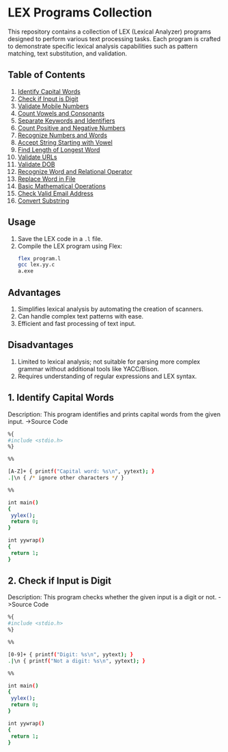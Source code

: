 # LEX Programs Collection

This repository contains a collection of LEX (Lexical Analyzer) programs designed to perform various text processing tasks. Each program is crafted to demonstrate specific lexical analysis capabilities such as pattern matching, text substitution, and validation.

## Table of Contents

1. [Identify Capital Words](#1-Identify-Capital-Words)
2. [Check if Input is Digit](#2-check-if-input-is-digit)
3. [Validate Mobile Numbers](#3-validate-mobile-numbers)
4. [Count Vowels and Consonants](#4-count-vowels-and-consonants)
5. [Separate Keywords and Identifiers](#5-separate-keywords-and-identifiers)
6. [Count Positive and Negative Numbers](#6-count-positive-and-negative-numbers)
7. [Recognize Numbers and Words](#7-recognize-numbers-and-words)
8. [Accept String Starting with Vowel](#8-accept-string-starting-with-vowel)
9. [Find Length of Longest Word](#9-find-length-of-longest-word)
10. [Validate URLs](#10-validate-urls)
11. [Validate DOB](#11-validate-dob)
12. [Recognize Word and Relational Operator](#12-recognize-word-and-relational-operator)
13. [Replace Word in File](#13-replace-word-in-file)
14. [Basic Mathematical Operations](#14-basic-mathematical-operations)
15. [Check Valid Email Address](#15-check-valid-email-address)
16. [Convert Substring](#16-convert-substring)

## Usage

1. Save the LEX code in a `.l` file.
2. Compile the LEX program using Flex:
   ```sh
   flex program.l
   gcc lex.yy.c
   a.exe
## Advantages
1. Simplifies lexical analysis by automating the creation of scanners.
2. Can handle complex text patterns with ease.
3. Efficient and fast processing of text input.
## Disadvantages
1. Limited to lexical analysis; not suitable for parsing more complex grammar without additional tools like 
   YACC/Bison.
2. Requires understanding of regular expressions and LEX syntax.
## 1. Identify Capital Words
   Description: This program identifies and prints capital words from the given input.
->Source Code
   ```sh
%{
#include <stdio.h>
%}

%%

[A-Z]+ { printf("Capital word: %s\n", yytext); }
.|\n { /* ignore other characters */ }

%%

int main()  
{ 
    yylex(); 
    return 0;
} 

int yywrap()
{
    return 1;
}
```
## 2. Check if Input is Digit
   Description: This program checks whether the given input is a digit or not.
   ->Source Code
   ```sh
%{
#include <stdio.h>
%}

%%

[0-9]+ { printf("Digit: %s\n", yytext); }
.|\n { printf("Not a digit: %s\n", yytext); }

%%

int main()  
{ 
    yylex(); 
    return 0;
} 

int yywrap()
{
    return 1;
}
```





